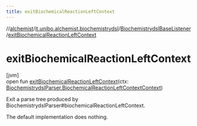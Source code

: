 ```yaml
---
title: exitBiochemicalReactionLeftContext
---
```

//[alchemist](../../../index.html)/[it.unibo.alchemist.biochemistrydsl](../index.html)/[BiochemistrydslBaseListener](index.html)/[exitBiochemicalReactionLeftContext](exit-biochemical-reaction-left-context.html)



# exitBiochemicalReactionLeftContext



[jvm]\
open fun [exitBiochemicalReactionLeftContext](exit-biochemical-reaction-left-context.html)(ctx: [BiochemistrydslParser.BiochemicalReactionLeftContextContext](../-biochemistrydsl-parser/-biochemical-reaction-left-context-context/index.html))



Exit a parse tree produced by BiochemistrydslParser#biochemicalReactionLeftContext. 



The default implementation does nothing.




